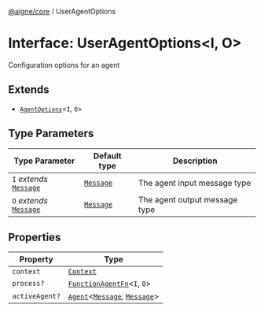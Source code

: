 [@aigne/core](../wiki/Home) / UserAgentOptions

# Interface: UserAgentOptions\<I, O\>

Configuration options for an agent

## Extends

- [`AgentOptions`](../wiki/Interface.AgentOptions)\<`I`, `O`\>

## Type Parameters

| Type Parameter                                       | Default type                           | Description                   |
| ---------------------------------------------------- | -------------------------------------- | ----------------------------- |
| `I` _extends_ [`Message`](../wiki/TypeAlias.Message) | [`Message`](../wiki/TypeAlias.Message) | The agent input message type  |
| `O` _extends_ [`Message`](../wiki/TypeAlias.Message) | [`Message`](../wiki/TypeAlias.Message) | The agent output message type |

## Properties

| Property                                | Type                                                                                                             |
| --------------------------------------- | ---------------------------------------------------------------------------------------------------------------- |
| <a id="context"></a> `context`          | [`Context`](../wiki/Interface.Context)                                                                           |
| <a id="process"></a> `process?`         | [`FunctionAgentFn`](../wiki/TypeAlias.FunctionAgentFn)\<`I`, `O`\>                                               |
| <a id="activeagent"></a> `activeAgent?` | [`Agent`](../wiki/Class.Agent)\<[`Message`](../wiki/TypeAlias.Message), [`Message`](../wiki/TypeAlias.Message)\> |
